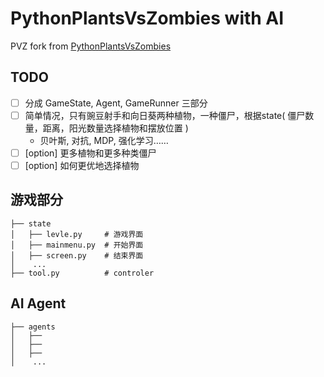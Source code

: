 # PythonPlantsVsZombies with AI

PVZ fork from [PythonPlantsVsZombies](https://github.com/marblexu/PythonPlantsVsZombies)

## TODO
- [ ] 分成 GameState, Agent, GameRunner 三部分
- [ ] 简单情况，只有豌豆射手和向日葵两种植物，一种僵尸，根据state( 僵尸数量，距离，阳光数量选择植物和摆放位置 )
  - 贝叶斯, 对抗, MDP, 强化学习……
- [ ] [option] 更多植物和更多种类僵尸
- [ ] [option] 如何更优地选择植物

## 游戏部分
```
├── state
│   ├── levle.py     # 游戏界面
│   ├── mainmenu.py  # 开始界面
│   ├── screen.py    # 结束界面
│    ...
├── tool.py          # controler
```

## AI Agent
```
├── agents
│   ├── 
│   ├── 
│   ├── 
│    ...

```


